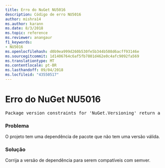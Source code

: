 ```yaml
---
title: Erro do NuGet NU5016
description: Código de erro NU5016
author: mishra14
ms.author: karann
ms.date: 8/3/2018
ms.topic: reference
ms.reviewer: anangaur
f1_keywords:
- NU5016
ms.openlocfilehash: d0b9ea999d260b530fe5b344b508d6acff93146e
ms.sourcegitcommit: 1d1406764c6af5fb7801d462e0c4afc9092fa569
ms.translationtype: MT
ms.contentlocale: pt-BR
ms.lasthandoff: 09/04/2018
ms.locfileid: "43550517"
---
```

# <a name="nuget-error-nu5016"></a>Erro do NuGet NU5016
<pre>Package version constraints for 'NuGet.Versioning' return a version range that is empty.</pre>

### <a name="issue"></a>Problema

O projeto tem uma dependência de pacote que não tem uma versão válida.


### <a name="solution"></a>Solução

Corrija a versão de dependência para serem compatíveis com semver.

